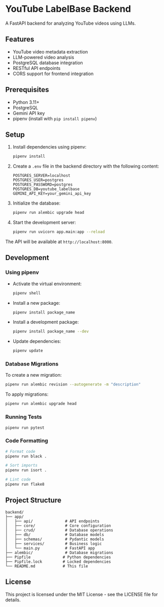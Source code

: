 # YouTube LabelBase Backend

A FastAPI backend for analyzing YouTube videos using LLMs.

## Features

- YouTube video metadata extraction
- LLM-powered video analysis
- PostgreSQL database integration
- RESTful API endpoints
- CORS support for frontend integration

## Prerequisites

- Python 3.11+
- PostgreSQL
- Gemini API key
- pipenv (install with `pip install pipenv`)

## Setup

1. Install dependencies using pipenv:
   ```bash
   pipenv install
   ```

2. Create a `.env` file in the backend directory with the following content:
   ```
   POSTGRES_SERVER=localhost
   POSTGRES_USER=postgres
   POSTGRES_PASSWORD=postgres
   POSTGRES_DB=youtube_labelbase
   GEMINI_API_KEY=your_gemini_api_key
   ```

3. Initialize the database:
   ```bash
   pipenv run alembic upgrade head
   ```

4. Start the development server:
   ```bash
   pipenv run uvicorn app.main:app --reload
   ```

The API will be available at `http://localhost:8000`.

## Development

### Using pipenv

- Activate the virtual environment:
  ```bash
  pipenv shell
  ```

- Install a new package:
  ```bash
  pipenv install package_name
  ```

- Install a development package:
  ```bash
  pipenv install package_name --dev
  ```

- Update dependencies:
  ```bash
  pipenv update
  ```

### Database Migrations

To create a new migration:
```bash
pipenv run alembic revision --autogenerate -m "description"
```

To apply migrations:
```bash
pipenv run alembic upgrade head
```

### Running Tests

```bash
pipenv run pytest
```

### Code Formatting

```bash
# Format code
pipenv run black .

# Sort imports
pipenv run isort .

# Lint code
pipenv run flake8
```

## Project Structure

```
backend/
├── app/
│   ├── api/              # API endpoints
│   ├── core/             # Core configuration
│   ├── crud/             # Database operations
│   ├── db/               # Database models
│   ├── schemas/          # Pydantic models
│   ├── services/         # Business logic
│   └── main.py           # FastAPI app
├── alembic/              # Database migrations
├── Pipfile              # Python dependencies
├── Pipfile.lock         # Locked dependencies
└── README.md            # This file
```

## License

This project is licensed under the MIT License - see the LICENSE file for details. 